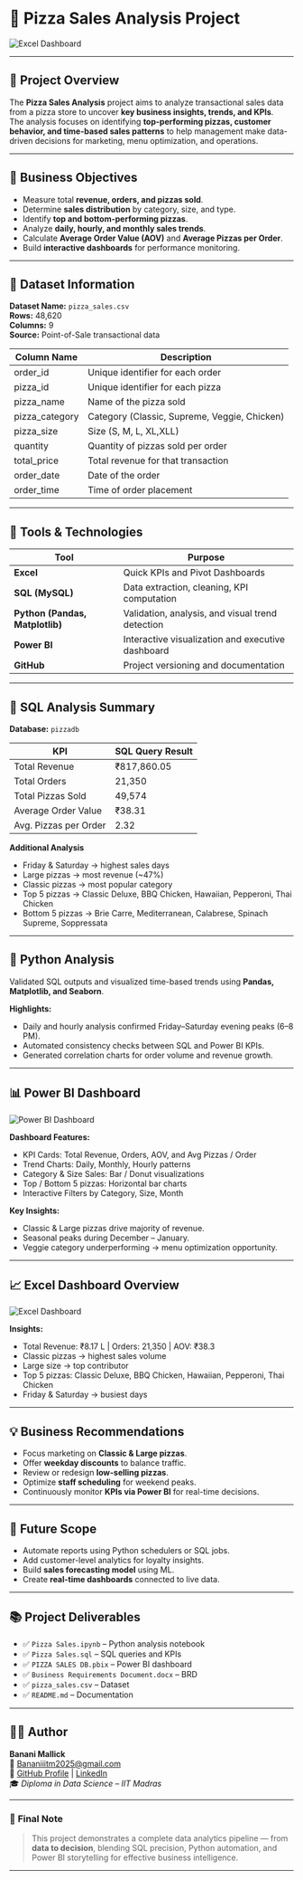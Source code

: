 # 🍕 Pizza Sales Analysis Project

![Excel Dashboard](https://github.com/BananiIITM/Pizza-Sales-Analysis/blob/main/Pizza%20sales%20excel%20Dashboard.png)

---

## 📘 Project Overview
The **Pizza Sales Analysis** project aims to analyze transactional sales data from a pizza store to uncover **key business insights, trends, and KPIs**.  
The analysis focuses on identifying **top-performing pizzas, customer behavior, and time-based sales patterns** to help management make data-driven decisions for marketing, menu optimization, and operations.

---

## 🎯 Business Objectives
- Measure total **revenue, orders, and pizzas sold**.  
- Determine **sales distribution** by category, size, and type.  
- Identify **top and bottom-performing pizzas**.  
- Analyze **daily, hourly, and monthly sales trends**.  
- Calculate **Average Order Value (AOV)** and **Average Pizzas per Order**.  
- Build **interactive dashboards** for performance monitoring.

---

## 🧮 Dataset Information
**Dataset Name:** `pizza_sales.csv`  
**Rows:** 48,620  
**Columns:** 9  
**Source:** Point-of-Sale transactional data  

| Column Name | Description |
|--------------|-------------|
| order_id | Unique identifier for each order |
| pizza_id | Unique identifier for each pizza |
| pizza_name | Name of the pizza sold |
| pizza_category | Category (Classic, Supreme, Veggie, Chicken) |
| pizza_size | Size (S, M, L, XL,XLL) |
| quantity | Quantity of pizzas sold per order |
| total_price | Total revenue for that transaction |
| order_date | Date of the order |
| order_time | Time of order placement |

---

## 🧰 Tools & Technologies
| Tool | Purpose |
|------|----------|
| **Excel** | Quick KPIs and Pivot Dashboards |
| **SQL (MySQL)** | Data extraction, cleaning, KPI computation |
| **Python (Pandas, Matplotlib)** | Validation, analysis, and visual trend detection |
| **Power BI** | Interactive visualization and executive dashboard |
| **GitHub** | Project versioning and documentation |

---

## 🧮 SQL Analysis Summary
**Database:** `pizzadb`  

| KPI | SQL Query Result |
|------|------------------|
| Total Revenue | ₹817,860.05 |
| Total Orders | 21,350 |
| Total Pizzas Sold | 49,574 |
| Average Order Value | ₹38.31 |
| Avg. Pizzas per Order | 2.32 |

**Additional Analysis**
- Friday & Saturday → highest sales days  
- Large pizzas → most revenue (~47%)  
- Classic pizzas → most popular category  
- Top 5 pizzas → Classic Deluxe, BBQ Chicken, Hawaiian, Pepperoni, Thai Chicken  
- Bottom 5 pizzas → Brie Carre, Mediterranean, Calabrese, Spinach Supreme, Soppressata  

---

## 🐍 Python Analysis
Validated SQL outputs and visualized time-based trends using **Pandas, Matplotlib, and Seaborn**.

**Highlights:**
- Daily and hourly analysis confirmed Friday–Saturday evening peaks (6–8 PM).  
- Automated consistency checks between SQL and Power BI KPIs.  
- Generated correlation charts for order volume and revenue growth.  

---

## 📊 Power BI Dashboard

![Power BI Dashboard](https://github.com/BananiIITM/Pizza-Sales-Analysis/blob/main/Pizza%20Sales%20power%20bi%20dashboard.png)

**Dashboard Features:**
- KPI Cards: Total Revenue, Orders, AOV, and Avg Pizzas / Order  
- Trend Charts: Daily, Monthly, Hourly patterns  
- Category & Size Sales: Bar / Donut visualizations  
- Top / Bottom 5 pizzas: Horizontal bar charts  
- Interactive Filters by Category, Size, Month  

**Key Insights:**
- Classic & Large pizzas drive majority of revenue.  
- Seasonal peaks during December – January.  
- Veggie category underperforming → menu optimization opportunity.  

---

## 📈 Excel Dashboard Overview

![Excel Dashboard](https://github.com/BananiIITM/Pizza-Sales-Analysis/blob/main/Pizza%20sales%20excel%20Dashboard.png)

**Insights:**
- Total Revenue: ₹8.17 L | Orders: 21,350 | AOV: ₹38.3  
- Classic pizzas → highest sales volume  
- Large size → top contributor  
- Top 5 pizzas: Classic Deluxe, BBQ Chicken, Hawaiian, Pepperoni, Thai Chicken  
- Friday & Saturday → busiest days  

---

## 💡 Business Recommendations
- Focus marketing on **Classic & Large pizzas**.  
- Offer **weekday discounts** to balance traffic.  
- Review or redesign **low-selling pizzas**.  
- Optimize **staff scheduling** for weekend peaks.  
- Continuously monitor **KPIs via Power BI** for real-time decisions.

---

## 🚀 Future Scope
- Automate reports using Python schedulers or SQL jobs.  
- Add customer-level analytics for loyalty insights.  
- Build **sales forecasting model** using ML.  
- Create **real-time dashboards** connected to live data.  

---

## 📚 Project Deliverables
- ✅ `Pizza Sales.ipynb` – Python analysis notebook  
- ✅ `Pizza Sales.sql` – SQL queries and KPIs  
- ✅ `PIZZA SALES DB.pbix` – Power BI dashboard  
- ✅ `Business Requirements Document.docx` – BRD  
- ✅ `pizza_sales.csv` – Dataset  
- ✅ `README.md` – Documentation  

---

## 👩‍💻 Author
**Banani Mallick**  
📧 [Bananiiitm2025@gmail.com](mailto:Bananiiitm2025@gmail.com)  
🔗 [GitHub Profile](https://github.com/BananiIITM) | [LinkedIn](https://www.linkedin.com/in/banani-mallick-155320235/)  
🎓 *Diploma in Data Science – IIT Madras*  

---

### 🏁 **Final Note**
> This project demonstrates a complete data analytics pipeline — from **data to decision**, blending SQL precision, Python automation, and Power BI storytelling for effective business intelligence.

---

